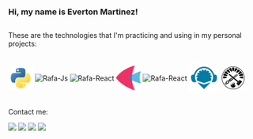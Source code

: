 ### Hi, my name is Everton Martinez!

##

These are the technologies that I'm practicing and using in my personal projects:
<div style="display: inline_block"><br>
  <img align="center" alt="Rafa-Python" height="50" width="50" src="https://raw.githubusercontent.com/devicons/devicon/master/icons/python/python-original.svg">
  <img align="center" alt="Rafa-Js" height="50" width="50" 
src="https://cdn.jsdelivr.net/gh/devicons/devicon@latest/icons/django/django-plain.svg" />      
  <img align="center" alt="Rafa-React" height="50" width="50" 
src="https://cdn.jsdelivr.net/gh/devicons/devicon@latest/icons/mysql/mysql-original.svg" />
  <img align="center" alt="Rafa-React" height="50" width="50" 
src="https://github.com/flet-dev/flet/raw/main/media/logo/flet-logo-no-text.svg" />
<img align="center" alt="Rafa-React" height="50" width="50" 
src="https://cdn.jsdelivr.net/gh/devicons/devicon@latest/icons/solidity/solidity-plain.svg" />
<img align="center" alt="Rafa-React" height="60" width="60" 
src="https://github.com/Martinez-engineer/Martinez-engineer/blob/main/Picsart_24-08-02_20-29-31-557.png" />
<img align="center" alt="Rafa-React" height="50" width="50" 
src="https://github.com/foundry-rs/foundry/blob/master/.github/logo.png" />

  ##
  
  Contact me:
<div> 
  <a href="https://www.linkedin.com/in/martinezeverton" target="_blank"><img src="https://img.shields.io/badge/-LinkedIn-%230077B5?style=for-the-badge&logo=linkedin&logoColor=white" target="_blank"></a> 
  <a href = "mailto:evertonmartinez13@hotmail.com"><img src="https://img.shields.io/badge/-hotmail-%23333?style=for-the-badge&logo=gmail&logoColor=white" target="_blank"></a>
 <a href="https://discord.gg/wagxzStdcR](https://discord.com/users/1147651174082818129" target="_blank"><img src="https://img.shields.io/badge/Discord-7289DA?style=for-the-badge&logo=discord&logoColor=white" target="_blank"></a> 
  <a href="https://instagram.com/m13.digital" target="_blank"><img src="https://img.shields.io/badge/-Instagram-%23E4405F?style=for-the-badge&logo=instagram&logoColor=white" target="_blank"></a>
  
</div
